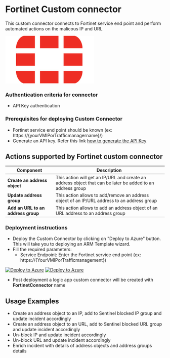 #  Fortinet Custom connector

This custom connector connects to Fortinet service end point and perform automated actions on the malicous IP and URL

![Fortinet](./Fortinetlogo.png)<br>

### Authentication criteria for connector

*  API Key authentication

### Prerequisites for deploying Custom Connector
- Fortinet service end point should be known (ex: https://{yourVMIPorTrafficmanagername}/)
- Generate an API key. Refer this link [how to generate the API Key](https://www.insoftservices.uk/fortigate-rest-api-token-authentication)

## Actions supported by Fortinet custom connector

| Component | Description |
| --------- | -------------- |
| **Create an address object** | This action will get an IP/URL and create an address object that can be later be added to an address group|
| **Update address group** | This action allows to add/remove an address object of an IP/URL address to an address group|
| **Add an URL to an address group** | This action allows to add an address object of an URL address to an address group|

### Deployment instructions 
- Deploy the Custom Connector by clicking on "Deploy to Azure" button. This will take you to deploying an ARM Template wizard.
- Fill the required parameters:
    * Service Endpoint: Enter the Fortinet service end point (ex: https://{YourVMIPorTrafficmanagement})

[![Deploy to Azure](https://aka.ms/deploytoazurebutton)](https://portal.azure.com/#create/Microsoft.Template/uri/https%3A%2F%2Fraw.githubusercontent.com%2FAzure%2FAzure-Sentinel%2FSOAR-connectors-Private-Preview%2FPlaybooks%2FFortinet-FortiGate%2FCustomConnector%2Fazuredeploy.json) [![Deploy to Azure](https://aka.ms/deploytoazuregovbutton)](https://portal.azure.us/#create/Microsoft.Template/uri/https%3A%2F%2Fraw.githubusercontent.com%2FAzure%2FAzure-Sentinel%2FSOAR-connectors-Private-Preview%2FPlaybooks%2FFortinet-FortiGate%2FCustomConnector%2Fazuredeploy.json)

- Post deployment a logic app custom connector will be created with **FortinetConnector** name
## Usage Examples
* Create an address object to an IP, add to Sentinel blocked IP group and update incident accordingly
* Create an address object to an URL, add to Sentinel blocked URL group and update incident accordingly
*  Un-block IP and update incident accordingly
*  Un-block URL and update incident accordingly
*  Enrich incident with details of address objects and address groups details


